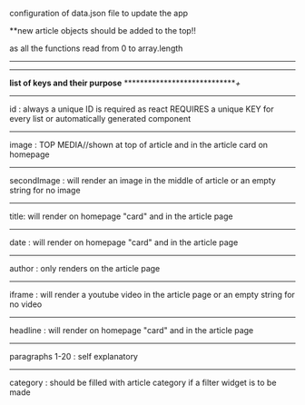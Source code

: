 configuration of data.json file to update the app

**new article objects should be added to the top!! 

as all the functions read from 0 to array.length
*************************************************

********************************
**list of keys and their purpose**
*****************************+*

*************************************
id : always a unique ID is required as react REQUIRES a unique KEY for every list or automatically generated component
*************************************
image : TOP MEDIA//shown at top of article and in the article card on homepage
**************************************
secondImage : will render an image in the middle of article or an empty string for no image
**************************************
title: will render on homepage "card" and in the article page
**************************************
date : will render on homepage "card" and in the article page
**************************************
author : only renders on the article page
**************************************
iframe : will render a youtube video in the article page or an empty string for no video
**************************************
headline : will render on homepage "card" and in the article page
**************************************

paragraphs 1-20 : self explanatory

***************************************

category : should be filled with article category if a filter widget is to be made

